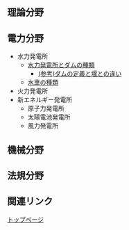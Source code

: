 ## 理論分野


## 電力分野

- 水力発電所
    - [水力発電所とダムの種類](/denryoku/01_suiryoku1_dam.md)
        - [(参考)ダムの定義と堰との違い](01_suiryoku1_sanko_dam_history.md)
    - [水車の種類](/denryoku/01_suiryoku2_suisha.md)
- 火力発電所
- 新エネルギー発電所
    - 原子力発電所
    - 太陽電池発電所
    - 風力発電所

## 機械分野



## 法規分野


## 関連リンク

[トップページ](../index.md)
